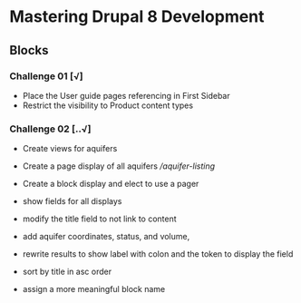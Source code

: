 # Mastering Drupal 8 Development

## Blocks

### Challenge 01 [√]
- Place the User guide pages referencing in First Sidebar
- Restrict the visibility to Product content types

### Challenge 02 [..√]
- Create views for aquifers
- Create a page display of all aquifers */aquifer-listing*
- Create a block display and elect to use a pager

- show fields for all displays
- modify the title field to not link to content
- add aquifer coordinates, status, and volume,
- rewrite results to show label with colon and the token to display the field
- sort by title in asc order
- assign a more meaningful block name 
